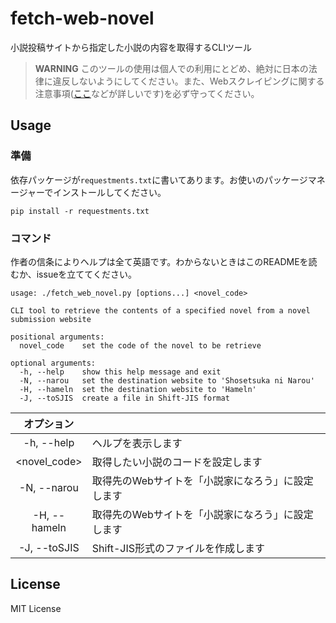 # fetch-web-novel

小説投稿サイトから指定した小説の内容を取得するCLIツール

> **WARNING**
> このツールの使用は個人での利用にとどめ、絶対に日本の法律に違反しないようにしてください。また、Webスクレイピングに関する注意事項([ここ](https://qiita.com/nezuq/items/c5e827e1827e7cb29011)などが詳しいです)を必ず守ってください。

## Usage

### 準備

依存パッケージが`requestments.txt`に書いてあります。お使いのパッケージマネージャーでインストールしてください。

```pipの場合
pip install -r requestments.txt
```

### コマンド

作者の信条によりヘルプは全て英語です。わからないときはこのREADMEを読むか、issueを立ててください。

```
usage: ./fetch_web_novel.py [options...] <novel_code>

CLI tool to retrieve the contents of a specified novel from a novel submission website

positional arguments:
  novel_code    set the code of the novel to be retrieve

optional arguments:
  -h, --help    show this help message and exit
  -N, --narou   set the destination website to 'Shosetsuka ni Narou'
  -H, --hameln  set the destination website to 'Hameln'
  -J, --toSJIS  create a file in Shift-JIS format
```

| オプション   |        |
|:------------:|--------|
| -h, --help   | ヘルプを表示します |
| <novel_code> | 取得したい小説のコードを設定します |
| -N, --narou  | 取得先のWebサイトを「小説家になろう」に設定します |
| -H, --hameln | 取得先のWebサイトを「小説家になろう」に設定します |
| -J, --toSJIS | Shift-JIS形式のファイルを作成します |

## License

MIT License

